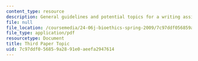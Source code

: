 ```yaml
---
content_type: resource
description: General guidelines and potential topics for a writing assignment on bioethics.
file: null
file_location: /coursemedia/24-06j-bioethics-spring-2009/7c97ddf056859a2891e0aeefa2947614_MIT24_06Js09_assn03.pdf
file_type: application/pdf
resourcetype: Document
title: Third Paper Topic
uid: 7c97ddf0-5685-9a28-91e0-aeefa2947614
---
```

